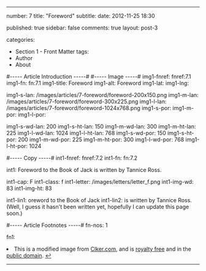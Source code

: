 ---

number: 7
title: "Foreword"
subtitle: 
date: 2012-11-25 18:30

published: true
sidebar: false
comments: true
layout: post-3

categories:
- Section 1 - Front Matter
tags:
- Author
- About


#----- Article Introduction -----#
#----- Image -----#
img1-fnref: fnref:7.1
img1-fn: fn:7.1
img1-title: Foreword
img1-alt: Foreword
img1-lat: 
img1-lng: 

img1-s-lan: /images/articles/7-foreword/foreword-200x150.png
img1-m-lan: /images/articles/7-foreword/foreword-300x225.png
img1-l-lan: /images/articles/7-foreword/foreword-1024x768.png
img1-s-por:
img1-m-por:	
img1-l-por:

img1-s-wd-lan: 200
img1-s-ht-lan: 150
img1-m-wd-lan: 300
img1-m-ht-lan: 225
img1-l-wd-lan: 1024
img1-l-ht-lan: 768
img1-s-wd-por: 150
img1-s-ht-por: 200
img1-m-wd-por: 225
img1-m-ht-por: 300
img1-l-wd-por: 768
img1-l-ht-por: 1024


#----- Copy -----#
int1-fnref: fnref:7.2
int1-fn: fn:7.2

int1: Foreword to the Book of Jack is written by Tannice Ross.

int1-cap: F
int1-class: f
int1-letter: /images/letters/letter_f.png
int1-img-wd: 83
int1-img-ht: 83

int1-lin1: oreword to the Book of Jack
int1-lin2: is written by Tannice Ross. (Well, I guess it hasn't been written yet, hopefully I can update this page soon.)


#----- Article Footnotes -----#
fn-nos: 1

fn1: <li id="fn:7.1">This is a modified image from <a href="http://www.clker.com/clipart-windows-media-player-skip-forward-button.html" title="Clker.com">Clker.com</a>, and is <a href="http://www.clker.com/disclaimer.html">royalty free</a> and in the <a href="http://en.wikipedia.org/wiki/Public_domain">public domain</a>. <a href="#fnref:7.1">&#8617;</a></li>


---